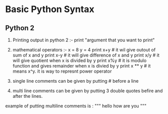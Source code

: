 # Basic Python Syntax
## Python 2

1. Printing output in python 2 :-
   print "argument that you want to print"

2. mathematical operators :-
   x = 8
   y = 4
   print x+y                  # it wil give outout of sum of x and y
   print x-y                  # it will give difference of x and y
   print x/y                  # it will give quotient when x is divided by y
   print x%y                  # it is modulo function and gives remainder when x is divied by y
   print x ** y               # it means x^y. it is way to represnt power operator
   
 3. single line comments can be given by putting # before a line
 
 4. multi line comments can be given by putting 3 double quotes befire and after the lines.
 
 example of putting multiline comments is :
 """ hello
 how are you """
